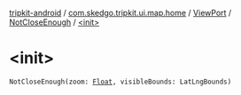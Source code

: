 [tripkit-android](../../../index.md) / [com.skedgo.tripkit.ui.map.home](../../index.md) / [ViewPort](../index.md) / [NotCloseEnough](index.md) / [&lt;init&gt;](./-init-.md)

# &lt;init&gt;

`NotCloseEnough(zoom: `[`Float`](https://kotlinlang.org/api/latest/jvm/stdlib/kotlin/-float/index.html)`, visibleBounds: LatLngBounds)`